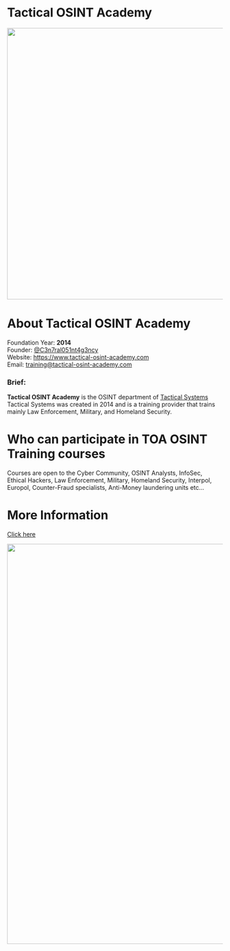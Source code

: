 # Tactical OSINT Academy

<img width="633" src="https://user-images.githubusercontent.com/104733166/199998394-7ac894c9-4e99-44e2-8627-7f98bca1c82c.png">


# About Tactical OSINT Academy
Foundation Year: **2014**
<br>
Founder: [@C3n7ral051nt4g3ncy](https://github.com/C3n7ral051nt4g3ncy)
<br>
Website: https://www.tactical-osint-academy.com
<br>
Email: training@tactical-osint-academy.com
<br>
### Brief:
**Tactical OSINT Academy** is the OSINT department of [Tactical Systems](https://www.tacs-sys.com) <br>
Tactical Systems was created in 2014 and is a training provider that trains mainly Law Enforcement, Military, and Homeland Security.

# Who can participate in TOA OSINT Training courses
Courses are open to the Cyber Community, OSINT Analysts, InfoSec, Ethical Hackers, Law Enforcement, Military, Homeland Security, Interpol, Europol, Counter-Fraud specialists, Anti-Money laundering units etc...

# More Information

[Click here](https://www.tactical-osint-academy.com/)


<img width="933" src="https://user-images.githubusercontent.com/104733166/200001488-bac1358f-d395-4435-a8b6-d81c0c1332da.png">




